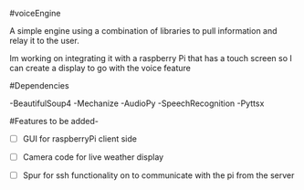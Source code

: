 #voiceEngine

A simple engine using a combination of libraries to pull information and
relay it to the user.

Im working on integrating it with a raspberry Pi that has a touch screen 
so I can create a display to go with the voice feature

#Dependencies 

-BeautifulSoup4
-Mechanize
-AudioPy
-SpeechRecognition
-Pyttsx

#Features to be added-
-[ ] GUI for raspberryPi client side
-[ ] Camera code for live weather display
-[ ] Spur for ssh functionality on to communicate with the pi from the server


